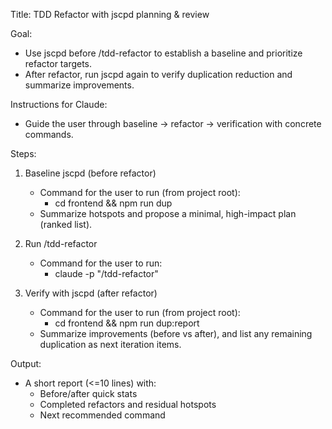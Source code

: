 Title: TDD Refactor with jscpd planning & review

Goal:
- Use jscpd before /tdd-refactor to establish a baseline and prioritize refactor targets.
- After refactor, run jscpd again to verify duplication reduction and summarize improvements.

Instructions for Claude:
- Guide the user through baseline -> refactor -> verification with concrete commands.

Steps:
1) Baseline jscpd (before refactor)
   - Command for the user to run (from project root):
     - cd frontend && npm run dup
   - Summarize hotspots and propose a minimal, high-impact plan (ranked list).

2) Run /tdd-refactor
   - Command for the user to run:
     - claude -p "/tdd-refactor"

3) Verify with jscpd (after refactor)
   - Command for the user to run (from project root):
     - cd frontend && npm run dup:report
   - Summarize improvements (before vs after), and list any remaining duplication as next iteration items.

Output:
- A short report (<=10 lines) with:
  - Before/after quick stats
  - Completed refactors and residual hotspots
  - Next recommended command


